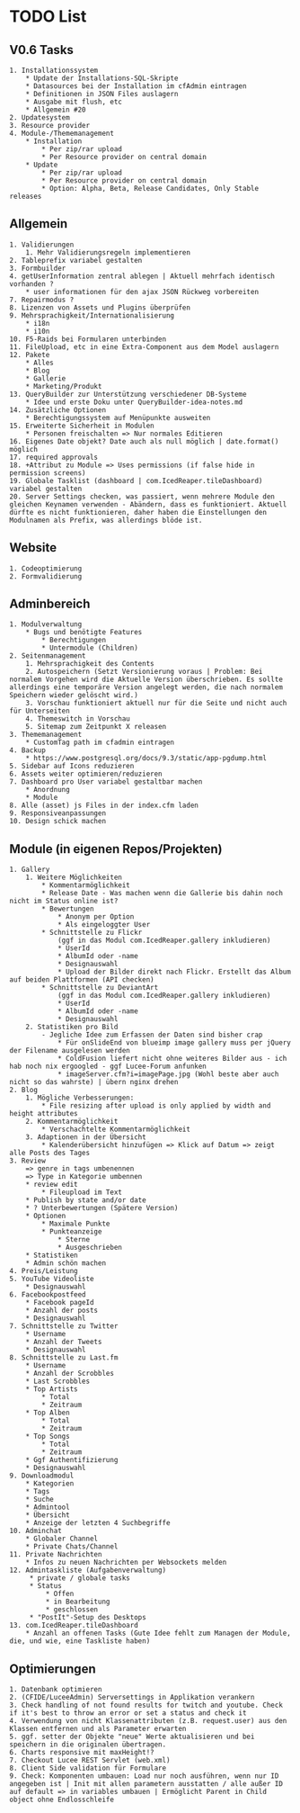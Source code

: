 # TODO List

## V0.6 Tasks
    1. Installationssystem
        * Update der Installations-SQL-Skripte
        * Datasources bei der Installation im cfAdmin eintragen
        * Definitionen in JSON Files auslagern
        * Ausgabe mit flush, etc
        * Allgemein #20
    2. Updatesystem
    3. Resource provider
    4. Module-/Thememanagement
        * Installation
            * Per zip/rar upload
            * Per Resource provider on central domain
        * Update
            * Per zip/rar upload
            * Per Resource provider on central domain
            * Option: Alpha, Beta, Release Candidates, Only Stable releases


## Allgemein
    1. Validierungen
        1. Mehr Validierungsregeln implementieren
    2. Tableprefix variabel gestalten
    3. Formbuilder
    4. getUserInformation zentral ablegen | Aktuell mehrfach identisch vorhanden ?
        * user informationen für den ajax JSON Rückweg vorbereiten
    7. Repairmodus ?
    8. Lizenzen von Assets und Plugins überprüfen
    9. Mehrsprachigkeit/Internationalisierung
        * i18n
        * i10n
    10. F5-Raids bei Formularen unterbinden
    11. FileUpload, etc in eine Extra-Component aus dem Model auslagern
    12. Pakete
        * Alles
        * Blog
        * Gallerie
        * Marketing/Produkt
    13. QueryBuilder zur Unterstützung verschiedener DB-Systeme
        * Idee und erste Doku unter QueryBuilder-idea-notes.md
    14. Zusätzliche Optionen
        * Berechtigungssystem auf Menüpunkte ausweiten
    15. Erweiterte Sicherheit in Modulen
        * Personen freischalten => Nur normales Editieren
    16. Eigenes Date objekt? Date auch als null möglich | date.format() möglich
    17. required approvals
    18. +Attribut zu Module => Uses permissions (if false hide in permission screens)
    19. Globale Tasklist (dashboard | com.IcedReaper.tileDashboard) variabel gestalten
    20. Server Settings checken, was passiert, wenn mehrere Module den gleichen Keynamen verwenden - Abändern, dass es funktioniert. Aktuell dürfte es nicht funktionieren, daher haben die Einstellungen den Modulnamen als Prefix, was allerdings blöde ist.

## Website
    1. Codeoptimierung
    2. Formvalidierung

## Adminbereich
    1. Modulverwaltung
        * Bugs und benötigte Features
            * Berechtigungen
            * Untermodule (Children)
    2. Seitenmanagement
        1. Mehrsprachigkeit des Contents
        2. Autospeichern (Setzt Versionierung voraus | Problem: Bei normalem Vorgehen wird die Aktuelle Version überschrieben. Es sollte allerdings eine temporäre Version angelegt werden, die nach normalem Speichern wieder gelöscht wird.)
        3. Vorschau funktioniert aktuell nur für die Seite und nicht auch für Unterseiten
        4. Themeswitch in Vorschau
        5. Sitemap zum Zeitpunkt X releasen
    3. Thememanagement
        * CustomTag path im cfadmin eintragen
    4. Backup
        * https://www.postgresql.org/docs/9.3/static/app-pgdump.html
    5. Sidebar auf Icons reduzieren
    6. Assets weiter optimieren/reduzieren
    7. Dashboard pro User variabel gestaltbar machen
        * Anordnung
        * Module
    8. Alle (asset) js Files in der index.cfm laden
    9. Responsiveanpassungen
    10. Design schick machen

## Module (in eigenen Repos/Projekten)
    1. Gallery
        1. Weitere Möglichkeiten
            * Kommentarmöglichkeit
            * Release Date - Was machen wenn die Gallerie bis dahin noch nicht im Status online ist?
            * Bewertungen
                * Anonym per Option
                * Als eingeloggter User
            * Schnittstelle zu Flickr
                (ggf in das Modul com.IcedReaper.gallery inkludieren)
                * UserId
                * AlbumId oder -name
                * Designauswahl
                * Upload der Bilder direkt nach Flickr. Erstellt das Album auf beiden Plattformen (API checken)
            * Schnittstelle zu DeviantArt
                (ggf in das Modul com.IcedReaper.gallery inkludieren)
                * UserId
                * AlbumId oder -name
                * Designauswahl
        2. Statistiken pro Bild
            - Jegliche Idee zum Erfassen der Daten sind bisher crap
                * Für onSlideEnd von blueimp image gallery muss per jQuery der Filename ausgelesen werden
                * ColdFusion liefert nicht ohne weiteres Bilder aus - ich hab noch nix ergoogled - ggf Lucee-Forum anfunken
                * imageServer.cfm?i=imagePage.jpg (Wohl beste aber auch nicht so das wahrste) | übern nginx drehen
    2. Blog
        1. Mögliche Verbesserungen:
            * File resizing after upload is only applied by width and height attributes
        2. Kommentarmöglichkeit
            * Verschachtelte Kommentarmöglichkeit
        3. Adaptionen in der Übersicht
            * Kalenderübersicht hinzufügen => Klick auf Datum => zeigt alle Posts des Tages
    3. Review
        => genre in tags umbenennen
        => Type in Kategorie umbennen
        * review edit
            * Fileupload im Text
        * Publish by state and/or date
        * ? Unterbewertungen (Spätere Version)
        * Optionen
            * Maximale Punkte
            * Punkteanzeige
                * Sterne
                * Ausgeschrieben
        * Statistiken
        * Admin schön machen
    4. Preis/Leistung
    5. YouTube Videoliste
        * Designauswahl
    6. Facebookpostfeed
        * Facebook pageId
        * Anzahl der posts
        * Designauswahl
    7. Schnittstelle zu Twitter
        * Username
        * Anzahl der Tweets
        * Designauswahl
    8. Schnittstelle zu Last.fm
        * Username
        * Anzahl der Scrobbles
        * Last Scrobbles
        * Top Artists
            * Total
            * Zeitraum
        * Top Alben
            * Total
            * Zeitraum
        * Top Songs
            * Total
            * Zeitraum
        * Ggf Authentifizierung
        * Designauswahl
    9. Downloadmodul
        * Kategorien
        * Tags
        * Suche
        * Admintool
        * Übersicht
        * Anzeige der letzten 4 Suchbegriffe
    10. Adminchat
        * Globaler Channel
        * Private Chats/Channel
    11. Private Nachrichten
        * Infos zu neuen Nachrichten per Websockets melden
    12. Admintaskliste (Aufgabenverwaltung)
         * private / globale tasks
         * Status
             * Offen
             * in Bearbeitung
             * geschlossen
         * "PostIt"-Setup des Desktops
    13. com.IcedReaper.tileDashboard
        * Anzahl an offenen Tasks (Gute Idee fehlt zum Managen der Module, die, und wie, eine Taskliste haben)

## Optimierungen
    1. Datenbank optimieren
    2. (CFIDE/LuceeAdmin) Serversettings in Applikation verankern
    3. Check handling of not found results for twitch and youtube. Check if it's best to throw an error or set a status and check it
    4. Verwendung von nicht Klassenattributen (z.B. request.user) aus den Klassen entfernen und als Parameter erwarten
    5. ggf. setter der Objekte "neue" Werte aktualisieren und bei speichern in die originalen übertragen.
    6. Charts responsive mit maxHeight!?
    7. Checkout Lucee REST Servlet (web.xml)
    8. Client Side validation für Formulare
    9. Check: Komponenten umbauen: Load nur noch ausführen, wenn nur ID angegeben ist | Init mit allen parametern ausstatten / alle außer ID auf default => in variables umbauen | Ermöglicht Parent in Child object ohne Endlosschleife